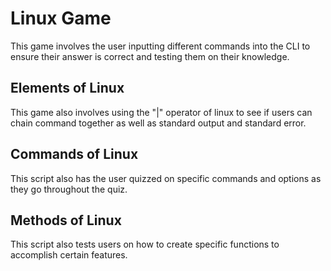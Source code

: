 # Linux Game
This game involves the user inputting different commands into the CLI to ensure their answer is correct and testing them on their knowledge.

## Elements of Linux
This game also involves using the "|" operator of linux to see if users can chain command together as well as standard output and standard error.

## Commands of Linux
This script also has the user quizzed on specific commands and options as they go throughout the quiz.

## Methods of Linux
This script also tests users on how to create specific functions to accomplish certain features.
